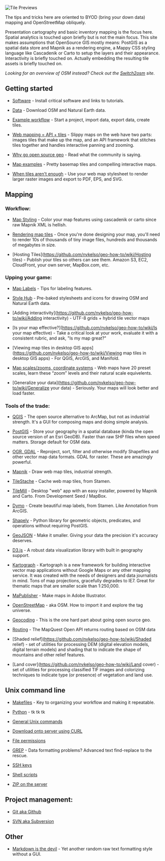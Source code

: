 ![Tile Previews](https://github.com/nvkelso/geo-how-to/raw/master/images/tile_providers_preview.png)

The tips and tricks here are oriented to BYOD (bring your down data) mapping and OpenStreetMap obliquely.

Presentation cartography and basic inventory mapping is the focus here. Spatial analytics is touched upon briefly but is not the main focus. This site makes assumptions that OpenSource GIS mostly means: PostGIS as a spatial data store and Mapnik as a rendering engine, a Mappy CSS styling language like Cascadenik or Carto to setup the layers and their appearance. Interactivity is briefly touched on. Actually embedding the resulting tile assets is briefly touched on.

_Looking for an overview of OSM instead? Check out the [Switch2osm](http://switch2osm.org/) site._


## Getting started

* [Software](https://github.com/nvkelso/geo-how-to/wiki/Getting-started:-SOFTWARE) - Install critical software and links to tutorials.

* [Data](https://github.com/nvkelso/geo-how-to/wiki/Getting-started:-DATA) - Download OSM and Natural Earth data.

* [Example workflow](https://github.com/nvkelso/geo-how-to/wiki/Getting-started:-WORKFLOW) - Start a project, import data, export data, create tiles.

* [Web mapping = API + tiles](https://github.com/nvkelso/geo-how-to/wiki/Getting-started:-OVERVIEW) - Slippy maps on the web have two parts: images tiles that make up the map, and an API framework that stitches tiles together and handles interactive panning and zooming.

* [Why go open source geo](https://github.com/nvkelso/geo-how-to/wiki/Why-go-open-source-geo) - Read what the community is saying.

* [Map examples](https://github.com/nvkelso/geo-how-to/wiki/Map-examples) - Pretty basemap tiles and compelling interactive maps.

* [When tiles aren't enough](https://github.com/nvkelso/geo-how-to/wiki/Print-and-big-map-images) - Use your web map stylesheet to render larger raster images and export to PDF, EPS, and SVG.


## Mapping

### Workflow:

* [Map Styling](https://github.com/nvkelso/geo-how-to/wiki/Map-Styling-in-cascadenik,-carto) - Color your map features using cascadenik or carto since raw Mapnik XML is hellish.

* [Rendering map tiles](https://github.com/nvkelso/geo-how-to/wiki/Rendering-map-tiles) - Once you're done designing your map, you'll need to render 10s of thousands of tiny image files, hundreds and thousands of megabytes in size.

* [Hosting Tiles](https://github.com/nvkelso/geo-how-to/wiki/Hosting tiles) - Publish your tiles so others can see them. Amazon S3, EC2, CloudFront, your own server, MapBox.com, etc.


### Upping your game:

* [Map Labels](https://github.com/nvkelso/geo-how-to/wiki/Labels) - Tips for labeling features. 

* [Style Hub](https://github.com/nvkelso/geo-how-to/wiki/Style-Hub) - Pre-baked stylesheets and icons for drawing OSM and Natural Earth data.

* [Adding interactivity](https://github.com/nvkelso/geo-how-to/wiki/Adding interactivity) - UTF-8 grids + hybrid tile vector maps

* [Is your map effective?](https://github.com/nvkelso/geo-how-to/wiki/Is your map effective) - Take a critical look at your work, evaluate it with a consistent rubric, and ask, "Is my map great?"

* [Viewing map tiles in desktop GIS apps](https://github.com/nvkelso/geo-how-to/wiki/Viewing map tiles in desktop GIS apps) - For QGIS, ArcGIS, and Manifold.

* [Map scales/zooms, coordinate systems](https://github.com/nvkelso/geo-how-to/wiki/Map-scales---zooms) - Web maps have 20 preset scales, learn these “zoom” levels and their natural scale equivelents.

* [Generalize your data](https://github.com/nvkelso/geo-how-to/wiki/Generalize your data) - Seriously. Your maps will look better and load faster.


### Tools of the trade:

* [QGIS](https://github.com/nvkelso/geo-how-to/wiki/QGIS) - The open source alternative to ArcMap, but not as industrial strength. It's a GUI for composing maps and doing simple analysis.

* [PostGIS](https://github.com/nvkelso/geo-how-to/wiki/PostGIS) - Store your geography in a spatial database (kinda the open source version of an Esri GeoDB). Faster than raw SHP files when speed matters. Storage default for OSM data.

* [OGR, GDAL](https://github.com/nvkelso/geo-how-to/wiki/OGR-to-reproject,-modify-Shapefiles) - Reproject, sort, filter and otherwise modify Shapefiles and other vector map data formats. GDAL for raster. These are amazingly powerful.

* [Mapnik](https://github.com/nvkelso/geo-how-to/wiki/Mapnik) - Draw web map tiles, industrial strength.

* [TileStache](https://github.com/nvkelso/geo-how-to/wiki/TileStache) - Cache web map tiles, from Stamen.

* [TileMill](http://mapbox.com/tilemill/) - Desktop "web" app with an easy installer, powered by Mapnik and Carto. From Development Seed / MapBox.

* [Dymo](https://github.com/nvkelso/geo-how-to/wiki/Dymo) - Create beautiful map labels, from Stamen. Like Annotation from ArcGIS.

* [Shapely](https://github.com/nvkelso/geo-how-to/wiki/Shapely) - Python library for geometric objects, predicates, and operations without requiring PostGIS.

* [GeoJSON](https://github.com/nvkelso/geo-how-to/wiki/GeoJSON) - Make it smaller. Giving your data the precision it's accuracy deserves.

* [D3.js](http://www.smartjava.org/content/using-d3js-visualize-gis) - A robust data visualization library with built in geography support.

* [Kartograph](http://kartograph.org/) - Kartograph is a new framework for building interactive vector map applications without Google Maps or any other mapping service. It was created with the needs of designers and data journalists in mind. Tons of map projections, gracefully degrades to IE7. Great for thematic maps that are smaller scale than 1:250,000.

* [MaPublisher](https://github.com/nvkelso/geo-how-to/wiki/MaPublisher) - Make maps in Adobe Illustrator.

* [OpenStreetMap](https://github.com/nvkelso/geo-how-to/wiki/OpenStreetMap) - aka OSM. How to import it and explore the tag universe.

* [Geocoding](https://github.com/nvkelso/geo-how-to/wiki/Geocoding) - This is the one hard part about going open source geo.

* [Routing](https://github.com/nvkelso/geo-how-to/wiki/Routing) - The MapQuest Open API returns routing based on OSM data

* [Shaded relief](https://github.com/nvkelso/geo-how-to/wiki/Shaded relief) - set of utilities for processing DEM (digital elevation models, digital terrain models) and shading that to indicate the shape of mountains and other relief features. 

* [Land cover](https://github.com/nvkelso/geo-how-to/wiki/Land cover) - set of utilities for processing classified TIF images and colorizing techniques to indicate type (or presence) of vegetation and land use.


## Unix command line

* [Makefiles](https://github.com/nvkelso/geo-how-to/wiki/Make-files) - Key to organizing your workflow and making it repeatable.

* [Python](https://github.com/nvkelso/geo-how-to/wiki/Python) - tk tk tk

* [General Unix commands](https://github.com/nvkelso/geo-how-to/wiki/Unix-commands)

* [Download onto server using CURL](https://github.com/nvkelso/geo-how-to/wiki/Download-onto-server-using-CURL)

* [File permissions](https://github.com/nvkelso/geo-how-to/wiki/File-permissions)

* [GREP](https://github.com/nvkelso/geo-how-to/wiki/GREP) - Data formatting problems? Advanced text find-replace to the rescue.

* [SSH keys](https://github.com/nvkelso/geo-how-to/wiki/SSH-keys)

* [Shell scripts](https://github.com/nvkelso/geo-how-to/wiki/Shell-scripts)

* [ZIP on the server](https://github.com/nvkelso/geo-how-to/wiki/ZIP-on-the-server)

## Project management:

* [Git aka Github](https://github.com/nvkelso/geo-how-to/wiki/Github)

* [SVN aka Subversion](https://github.com/nvkelso/geo-how-to/wiki/SVN-aka-Subversion)


## Other

* [Markdown is the devil](https://github.com/nvkelso/geo-how-to/wiki/Markdown-is-evil) - Yet another random raw text formatting style without a GUI.